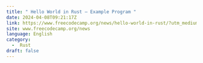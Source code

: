 ```yaml
---
title: " Hello World in Rust – Example Program "
date: 2024-04-08T09:21:17Z
link: https://www.freecodecamp.org/news/hello-world-in-rust/?utm_medium=RSS&utm_source=news.12bit.vn
site: www.freecodecamp.org/news
language: English
category:
  -  Rust 
draft: false
---
```

